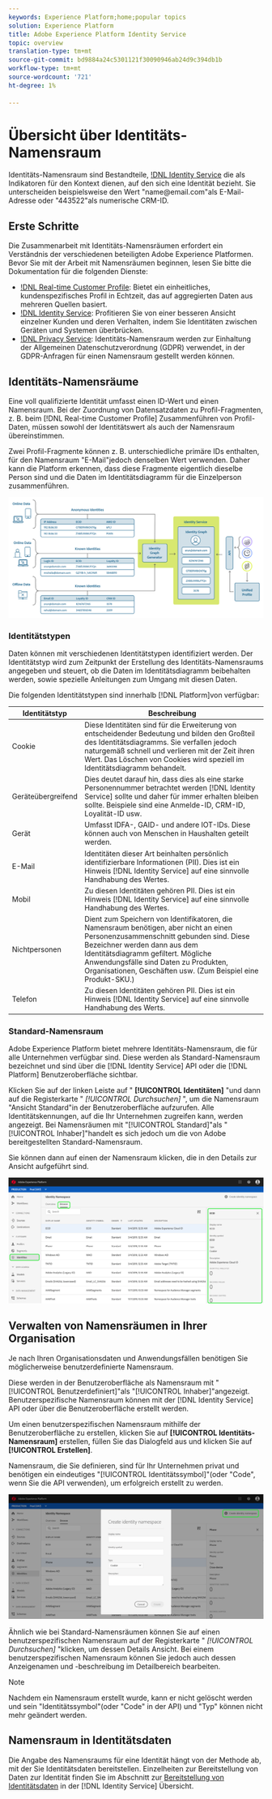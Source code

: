 ```yaml
---
keywords: Experience Platform;home;popular topics
solution: Experience Platform
title: Adobe Experience Platform Identity Service
topic: overview
translation-type: tm+mt
source-git-commit: bd9884a24c5301121f30090946ab24d9c394db1b
workflow-type: tm+mt
source-wordcount: '721'
ht-degree: 1%

---
```



# Übersicht über Identitäts-Namensraum

Identitäts-Namensraum sind Bestandteile, [!DNL Identity Service](./home.md) die als Indikatoren für den Kontext dienen, auf den sich eine Identität bezieht. Sie unterscheiden beispielsweise den Wert &quot;name<span>@email.com&quot;als E-Mail-Adresse oder &quot;443522&quot;als numerische CRM-ID.

## Erste Schritte

Die Zusammenarbeit mit Identitäts-Namensräumen erfordert ein Verständnis der verschiedenen beteiligten Adobe Experience Platformen. Bevor Sie mit der Arbeit mit Namensräumen beginnen, lesen Sie bitte die Dokumentation für die folgenden Dienste:

- [!DNL Real-time Customer Profile](../profile/home.md): Bietet ein einheitliches, kundenspezifisches Profil in Echtzeit, das auf aggregierten Daten aus mehreren Quellen basiert.
- [!DNL Identity Service](./home.md): Profitieren Sie von einer besseren Ansicht einzelner Kunden und deren Verhalten, indem Sie Identitäten zwischen Geräten und Systemen überbrücken.
- [!DNL Privacy Service](../privacy-service/home.md): Identitäts-Namensraum werden zur Einhaltung der Allgemeinen Datenschutzverordnung (GDPR) verwendet, in der GDPR-Anfragen für einen Namensraum gestellt werden können.

## Identitäts-Namensräume

Eine voll qualifizierte Identität umfasst einen ID-Wert und einen Namensraum. Bei der Zuordnung von Datensatzdaten zu Profil-Fragmenten, z. B. beim [!DNL Real-time Customer Profile] Zusammenführen von Profil-Daten, müssen sowohl der Identitätswert als auch der Namensraum übereinstimmen.

Zwei Profil-Fragmente können z. B. unterschiedliche primäre IDs enthalten, für den Namensraum &quot;E-Mail&quot;jedoch denselben Wert verwenden. Daher kann die Platform erkennen, dass diese Fragmente eigentlich dieselbe Person sind und die Daten im Identitätsdiagramm für die Einzelperson zusammenführen.

![](images/identity-service-stitching.png)

### Identitätstypen

Daten können mit verschiedenen Identitätstypen identifiziert werden. Der Identitätstyp wird zum Zeitpunkt der Erstellung des Identitäts-Namensraums angegeben und steuert, ob die Daten im Identitätsdiagramm beibehalten werden, sowie spezielle Anleitungen zum Umgang mit diesen Daten.

Die folgenden Identitätstypen sind innerhalb [!DNL Platform]von verfügbar:

| Identitätstyp | Beschreibung |
| --- | --- |
| Cookie | Diese Identitäten sind für die Erweiterung von entscheidender Bedeutung und bilden den Großteil des Identitätsdiagramms. Sie verfallen jedoch naturgemäß schnell und verlieren mit der Zeit ihren Wert. Das Löschen von Cookies wird speziell im Identitätsdiagramm behandelt. |
| Geräteübergreifend | Dies deutet darauf hin, dass dies als eine starke Personennummer betrachtet werden [!DNL Identity Service] sollte und daher für immer erhalten bleiben sollte. Beispiele sind eine Anmelde-ID, CRM-ID, Loyalität-ID usw. |
| Gerät | Umfasst IDFA-, GAID- und andere IOT-IDs. Diese können auch von Menschen in Haushalten geteilt werden. |
| E-Mail | Identitäten dieser Art beinhalten persönlich identifizierbare Informationen (PII). Dies ist ein Hinweis [!DNL Identity Service] auf eine sinnvolle Handhabung des Wertes. |
| Mobil | Zu diesen Identitäten gehören PII. Dies ist ein Hinweis [!DNL Identity Service] auf eine sinnvolle Handhabung des Wertes. |
| Nichtpersonen | Dient zum Speichern von Identifikatoren, die Namensraum benötigen, aber nicht an einen Personenzusammenschnitt gebunden sind. Diese Bezeichner werden dann aus dem Identitätsdiagramm gefiltert. Mögliche Anwendungsfälle sind Daten zu Produkten, Organisationen, Geschäften usw. (Zum Beispiel eine Produkt-SKU.) |
| Telefon | Zu diesen Identitäten gehören PII. Dies ist ein Hinweis [!DNL Identity Service] auf eine sinnvolle Handhabung des Werts. |

### Standard-Namensraum

Adobe Experience Platform bietet mehrere Identitäts-Namensraum, die für alle Unternehmen verfügbar sind. Diese werden als Standard-Namensraum bezeichnet und sind über die [!DNL Identity Service] API oder die [!DNL Platform] Benutzeroberfläche sichtbar.

Klicken Sie auf der linken Leiste auf &quot; **[!UICONTROL Identitäten]** &quot;und dann auf die Registerkarte &quot; *[!UICONTROL Durchsuchen]* &quot;, um die Namensraum &quot;Ansicht Standard&quot;in der Benutzeroberfläche aufzurufen. Alle Identitätskennungen, auf die Ihr Unternehmen zugreifen kann, werden angezeigt. Bei Namensräumen mit &quot;[!UICONTROL Standard]&quot;als &quot;[!UICONTROL Inhaber]&quot;handelt es sich jedoch um die von Adobe bereitgestellten Standard-Namensraum.

Sie können dann auf einen der Namensraum klicken, die in den Details zur Ansicht aufgeführt sind.

![](./images/standard-namespace-detail.png)

## Verwalten von Namensräumen in Ihrer Organisation

Je nach Ihren Organisationsdaten und Anwendungsfällen benötigen Sie möglicherweise benutzerdefinierte Namensraum.

Diese werden in der Benutzeroberfläche als Namensraum mit &quot;[!UICONTROL Benutzerdefiniert]&quot;als &quot;[!UICONTROL Inhaber]&quot;angezeigt. Benutzerspezifische Namensraum können mit der [!DNL Identity Service] API oder über die Benutzeroberfläche erstellt werden.

Um einen benutzerspezifischen Namensraum mithilfe der Benutzeroberfläche zu erstellen, klicken Sie auf **[!UICONTROL Identitäts-Namensraum]** erstellen, füllen Sie das Dialogfeld aus und klicken Sie auf **[!UICONTROL Erstellen]**.

Namensraum, die Sie definieren, sind für Ihr Unternehmen privat und benötigen ein eindeutiges &quot;[!UICONTROL Identitätssymbol]&quot;(oder &quot;Code&quot;, wenn Sie die API verwenden), um erfolgreich erstellt zu werden.

![](./images/create-identity-namespace.png)

Ähnlich wie bei Standard-Namensräumen können Sie auf einen benutzerspezifischen Namensraum auf der Registerkarte &quot; *[!UICONTROL Durchsuchen]* &quot;klicken, um dessen Details Ansicht. Bei einem benutzerspezifischen Namensraum können Sie jedoch auch dessen Anzeigenamen und -beschreibung im Detailbereich bearbeiten.

>[!NOTE]
>
>Nachdem ein Namensraum erstellt wurde, kann er nicht gelöscht werden und sein &quot;Identitätssymbol&quot;(oder &quot;Code&quot; in der API) und &quot;Typ&quot; können nicht mehr geändert werden.

## Namensraum in Identitätsdaten

Die Angabe des Namensraums für eine Identität hängt von der Methode ab, mit der Sie Identitätsdaten bereitstellen. Einzelheiten zur Bereitstellung von Daten zur Identität finden Sie im Abschnitt zur [Bereitstellung von Identitätsdaten](./home.md#supplying-identity-data-to-identity-service) in der [!DNL Identity Service] Übersicht.
